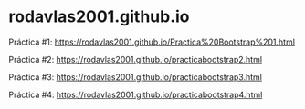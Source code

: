 # rodavlas2001.github.io
Práctica #1: https://rodavlas2001.github.io/Practica%20Bootstrap%201.html

Práctica #2: https://rodavlas2001.github.io/practicabootstrap2.html

Práctica #3: https://rodavlas2001.github.io/practicabootstrap3.html

Práctica #4: https://rodavlas2001.github.io/practicabootstrap4.html
